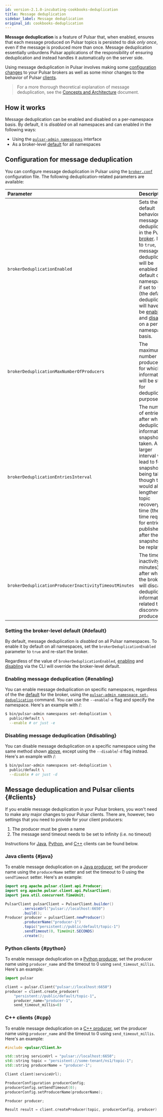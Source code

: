 ```yaml
---
id: version-2.1.0-incubating-cookbooks-deduplication
title: Message deduplication
sidebar_label: Message deduplication
original_id: cookbooks-deduplication
---
```


**Message deduplication** is a feature of Pulsar that, when enabled, ensures that each message produced on Pulsar topics is persisted to disk *only once*, even if the message is produced more than once. Message deduplication essentially unburdens Pulsar applications of the responsibility of ensuring deduplication and instead handles it automatically on the server side.

Using message deduplication in Pulsar involves making some [configuration changes](#configuration) to your Pulsar brokers as well as some minor changes to the behavior of Pulsar [clients](#clients).

> For a more thorough theoretical explanation of message deduplication, see the [Concepts and Architecture](concepts-messaging.md#message-deduplication) document.


## How it works

Message deduplication can be enabled and disabled on a per-namespace basis. By default, it is *disabled* on all namespaces and can enabled in the following ways:

* Using the [`pulsar-admin namespaces`](#enabling) interface
* As a broker-level [default](#default) for all namespaces

## Configuration for message deduplication

You can configure message deduplication in Pulsar using the [`broker.conf`](reference-configuration.md#broker) configuration file. The following deduplication-related parameters are available:

Parameter | Description | Default
:---------|:------------|:-------
`brokerDeduplicationEnabled` | Sets the default behavior for message deduplication in the Pulsar [broker](reference-terminology.md#broker). If set to `true`, message deduplication will be enabled by default on all namespaces; if set to `false` (the default), deduplication will have to be [enabled](#enabling) and [disabled](#disabling) on a per-namespace basis. | `false`
`brokerDeduplicationMaxNumberOfProducers` | The maximum number of producers for which information will be stored for deduplication purposes. | `10000`
`brokerDeduplicationEntriesInterval` | The number of entries after which a deduplication informational snapshot is taken. A larger interval will lead to fewer snapshots being taken, though this would also lengthen the topic recovery time (the time required for entries published after the snapshot to be replayed). | `1000`
`brokerDeduplicationProducerInactivityTimeoutMinutes` | The time of inactivity (in minutes) after which the broker will discard deduplication information related to a disconnected producer. | `360` (6 hours)

### Setting the broker-level default {#default}

By default, message deduplication is *disabled* on all Pulsar namespaces. To enable it by default on all namespaces, set the `brokerDeduplicationEnabled` parameter to `true` and re-start the broker.

Regardless of the value of `brokerDeduplicationEnabled`, [enabling](#enabling) and [disabling](#disabling) via the CLI will override the broker-level default.

### Enabling message deduplication {#enabling}

You can enable message deduplication on specific namespaces, regardless of the the [default](#default) for the broker, using the [`pulsar-admin namespace set-deduplication`](reference-pulsar-admin.md#namespace-set-deduplication) command. You can use the `--enable`/`-e` flag and specify the namespace. Here's an example with <tenant>/<namespace>:

```bash
$ bin/pulsar-admin namespaces set-deduplication \
  public/default \
  --enable # or just -e
```

### Disabling message deduplication {#disabling}

You can disable message deduplication on a specific namespace using the same method shown [above](#enabling), except using the `--disable`/`-d` flag instead. Here's an example with <tenant>/<namespace>:

```bash
$ bin/pulsar-admin namespaces set-deduplication \
  public/default \
  --disable # or just -d
```

## Message deduplication and Pulsar clients {#clients}

If you enable message deduplication in your Pulsar brokers, you won't need to make any major changes to your Pulsar clients. There are, however, two settings that you need to provide for your client producers:

1. The producer must be given a name
1. The message send timeout needs to be set to infinity (i.e. no timeout)

Instructions for [Java](#java), [Python](#python), and [C++](#cpp) clients can be found below.

### Java clients {#java}

To enable message deduplication on a [Java producer](client-libraries-java.md#producers), set the producer name using the `producerName` setter and set the timeout to 0 using the `sendTimeout` setter. Here's an example:

```java
import org.apache.pulsar.client.api.Producer;
import org.apache.pulsar.client.api.PulsarClient;
import java.util.concurrent.TimeUnit;

PulsarClient pulsarClient = PulsarClient.builder()
        .serviceUrl("pulsar://localhost:6650")
        .build();
Producer producer = pulsarClient.newProducer()
        .producerName("producer-1")
        .topic("persistent://public/default/topic-1")
        .sendTimeout(0, TimeUnit.SECONDS)
        .create();
```

### Python clients {#python}

To enable message deduplication on a [Python producer](client-libraries-python.md#producers), set the producer name using `producer_name` and the timeout to 0 using `send_timeout_millis`. Here's an example:

```python
import pulsar

client = pulsar.Client("pulsar://localhost:6650")
producer = client.create_producer(
    "persistent://public/default/topic-1",
    producer_name="producer-1",
    send_timeout_millis=0)
```

### C++ clients {#cpp}

To enable message deduplication on a [C++ producer](client-libraries-cpp.md#producer), set the producer name using `producer_name` and the timeout to 0 using `send_timeout_millis`. Here's an example:

```cpp
#include <pulsar/Client.h>

std::string serviceUrl = "pulsar://localhost:6650";
std::string topic = "persistent://some-tenant/ns1/topic-1";
std::string producerName = "producer-1";

Client client(serviceUrl);

ProducerConfiguration producerConfig;
producerConfig.setSendTimeout(0);
producerConfig.setProducerName(producerName);

Producer producer;

Result result = client.createProducer(topic, producerConfig, producer);
```

